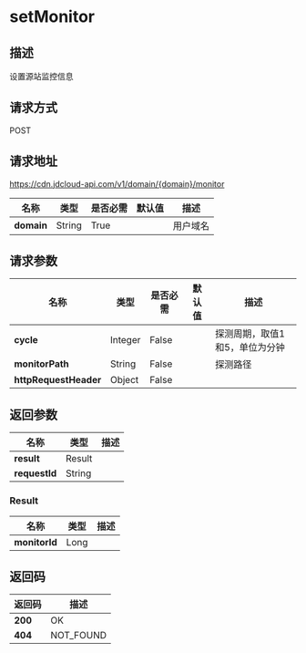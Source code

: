 # setMonitor


## 描述
设置源站监控信息

## 请求方式
POST

## 请求地址
https://cdn.jdcloud-api.com/v1/domain/{domain}/monitor

|名称|类型|是否必需|默认值|描述|
|---|---|---|---|---|
|**domain**|String|True| |用户域名|

## 请求参数
|名称|类型|是否必需|默认值|描述|
|---|---|---|---|---|
|**cycle**|Integer|False| |探测周期，取值1和5，单位为分钟|
|**monitorPath**|String|False| |探测路径|
|**httpRequestHeader**|Object|False| | |


## 返回参数
|名称|类型|描述|
|---|---|---|
|**result**|Result| |
|**requestId**|String| |

### Result
|名称|类型|描述|
|---|---|---|
|**monitorId**|Long| |

## 返回码
|返回码|描述|
|---|---|
|**200**|OK|
|**404**|NOT_FOUND|
